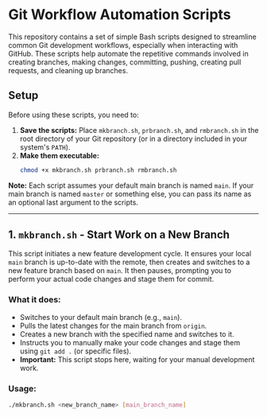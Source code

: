# Git Workflow Automation Scripts

This repository contains a set of simple Bash scripts designed to streamline common Git development workflows, especially when interacting with GitHub. These scripts help automate the repetitive commands involved in creating branches, making changes, committing, pushing, creating pull requests, and cleaning up branches.

## Setup

Before using these scripts, you need to:

1.  **Save the scripts:** Place `mkbranch.sh`, `prbranch.sh`, and `rmbranch.sh` in the root directory of your Git repository (or in a directory included in your system's `PATH`).
2.  **Make them executable:**
    ```bash
    chmod +x mkbranch.sh prbranch.sh rmbranch.sh
    ```

**Note:** Each script assumes your default main branch is named `main`. If your main branch is named `master` or something else, you can pass its name as an optional last argument to the scripts.

---

## 1. `mkbranch.sh` - Start Work on a New Branch

This script initiates a new feature development cycle. It ensures your local `main` branch is up-to-date with the remote, then creates and switches to a new feature branch based on `main`. It then pauses, prompting you to perform your actual code changes and stage them for commit.

### What it does:
* Switches to your default main branch (e.g., `main`).
* Pulls the latest changes for the main branch from `origin`.
* Creates a new branch with the specified name and switches to it.
* Instructs you to manually make your code changes and stage them using `git add .` (or specific files).
* **Important:** This script stops here, waiting for your manual development work.

### Usage:

```bash
./mkbranch.sh <new_branch_name> [main_branch_name]